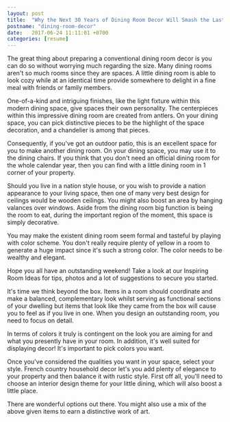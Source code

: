 ```yaml
---
layout: post
title:  "Why the Next 30 Years of Dining Room Decor Will Smash the Last 11"
postname: "dining-room-decor"
date:   2017-06-24 11:11:01 +0700
categories: [resume]
---
```

The great thing about preparing a conventional dining room decor is you can do so without worrying much regarding the size. Many dining rooms aren't so much rooms since they are spaces. A little dining room is able to look cozy while at an identical time provide somewhere to delight in a fine meal with friends or family members.

One-of-a-kind and intriguing finishes, like the light fixture within this modern dining space, give spaces their own personality. The centerpieces within this impressive dining room are created from antlers. On your dining space, you can pick distinctive pieces to be the highlight of the space decoration, and a chandelier is among that pieces.

Consequently, if you've got an outdoor patio, this is an excellent space for you to make another dining room. On your dining space, you may use it to the dining chairs. If you think that you don't need an official dining room for the whole calendar year, then you can find with a little dining room in 1 corner of your property.

Should you live in a nation style house, or you wish to provide a nation appearance to your living space, then one of many very best design for ceilings would be wooden ceilings. You might also boost an area by hanging valances over windows. Aside from the dining room big function is being the room to eat, during the important region of the moment, this space is simply decorative.

You may make the existent dining room seem formal and tasteful by playing with color scheme. You don't really require plenty of yellow in a room to generate a huge impact since it's such a strong color. The color needs to be wealthy and elegant.

Hope you all have an outstanding weekend! Take a look at our Inspiring Room Ideas for tips, photos and a lot of suggestions to secure you started.

It's time we think beyond the box. Items in a room should coordinate and make a balanced, complementary look whilst serving as functional sections of your dwelling but items that look like they came from the box will cause you to feel as if you live in one. When you design an outstanding room, you need to focus on detail.

In terms of colors it truly is contingent on the look you are aiming for and what you presently have in your room. In addition, it's well suited for displaying decor! It's important to pick colors you want.

Once you've considered the qualities you want in your space, select your style. French country household decor let's you add plenty of elegance to your property and then balance it with rustic style. First off all, you'll need to choose an interior design theme for your little dining, which will also boost a little place.

There are wonderful options out there. You might also use a mix of the above given items to earn a distinctive work of art.
